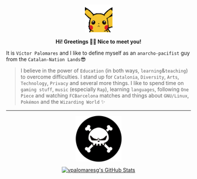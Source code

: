 <div align="center">
<p><a href="https://github.com/vpalomaresg" target="_blank"><img src="./img/pikachu_wave.gif" width="75" /></a></p>
<p><b>Hi! Greetings 👋🏼 Nice to meet you!</b></p>
</div>

It is `Víctor Palomares` and I like to define myself as an `anarcho-pacifist` guy from the `Catalan-Nation Lands`😎
  
> I believe in the power of `Education` (in both ways, `learning`&`teaching`) to overcome difficulties.
> I stand up for `Catalonia`, `Diversity`, `Arts`, `Technology`, `Privacy` and several more things.
> I like to spend time on `gaming stuff`, `music` (especially `Rap`), learning `languages`, following `One Piece` and watching `FCBarcelona` matches and things about `GNU/Linux`, `Pokémon` and the `Wizarding World` ✨

---

<p align="center"><a href="https://github.com/vpalomaresg" target="_blank"><img width="125px" src="./img/kurohige.png" align="center" alt="vpalomaresg-Kurohige-Pirate" /></a></p>

<div align="center">

[![vpalomaresg's GitHub Stats](https://github-readme-stats.vercel.app/api?username=vpalomaresg&hide=prs,contribs&include_all_commits=true&hide_border=false&show_icons=true&icon_color=5edf2b&bg_color=161b22&text_color=5edf2b&border_color=00ff00&cache_seconds=1800&title_color=c6538c&hide_title=true&disable_animations=true)](https://github.com/vpalomaresg)

</div>
